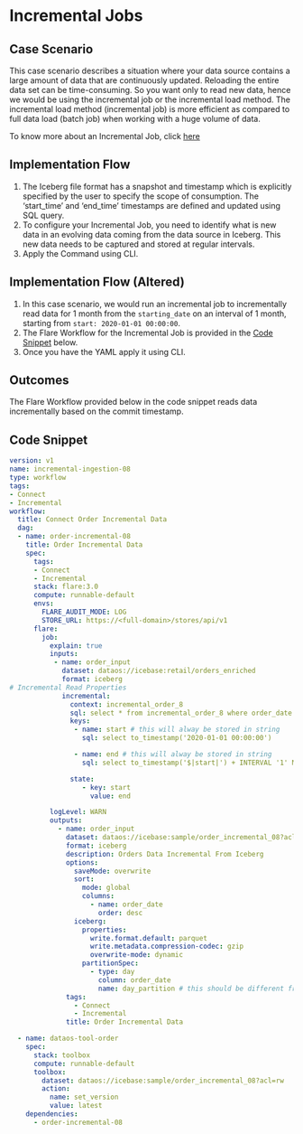 # Incremental Jobs


## Case Scenario

This case scenario describes a situation where your data source contains a large amount of data that are continuously updated. Reloading the entire data set can be time-consuming. So you want only to read new data, hence we would be using the incremental job or the incremental load method. The incremental load method (incremental job) is more efficient as compared to full data load (batch job) when working with a huge volume of data. 

To know more about an Incremental Job, click [here](../basic_concepts_of_flare_workflow.md#incremental-job)

## Implementation Flow

1. The Iceberg file format has a snapshot and timestamp which is explicitly specified by the user to specify the scope of consumption. The ‘start_time’ and ‘end_time’ timestamps are defined and updated using SQL query.
2. To configure your Incremental Job, you need to identify what is new data in an evolving data coming from the data source in Iceberg. This new data needs to be captured and stored at regular intervals.
3. Apply the Command using CLI.

## Implementation Flow (Altered)

1. In this case scenario, we would run an incremental job to incrementally read data for 1 month from the `starting_date` on an interval of 1 month, starting from `start: 2020-01-01 00:00:00`.
2. The Flare Workflow for the Incremental Job is provided in the [Code Snippet](./incremental_jobs.md#code-snippet) below.
3. Once you have the YAML apply it using CLI.

## Outcomes

The Flare Workflow provided below in the code snippet reads data incrementally based on the commit timestamp.

## Code Snippet

```yaml
version: v1
name: incremental-ingestion-08
type: workflow
tags:
- Connect
- Incremental
workflow:
  title: Connect Order Incremental Data
  dag:
  - name: order-incremental-08
    title: Order Incremental Data
    spec:
      tags:
      - Connect
      - Incremental
      stack: flare:3.0
      compute: runnable-default
      envs:
        FLARE_AUDIT_MODE: LOG
        STORE_URL: https://<full-domain>/stores/api/v1
      flare:
        job:
          explain: true
          inputs:
           - name: order_input
             dataset: dataos://icebase:retail/orders_enriched
             format: iceberg
# Incremental Read Properties
             incremental:
               context: incremental_order_8
               sql: select * from incremental_order_8 where order_date > '$|start|' AND order_date <= '$|end|'
               keys:
                - name: start # this will alway be stored in string
                  sql: select to_timestamp('2020-01-01 00:00:00')

                - name: end # this will alway be stored in string
                  sql: select to_timestamp('$|start|') + INTERVAL '1' MONTH

               state:
                  - key: start
                    value: end

          logLevel: WARN
          outputs:
            - name: order_input
              dataset: dataos://icebase:sample/order_incremental_08?acl=rw
              format: iceberg
              description: Orders Data Incremental From Iceberg
              options:
                saveMode: overwrite
                sort:
                  mode: global
                  columns:
                    - name: order_date
                      order: desc
                iceberg:
                  properties:
                    write.format.default: parquet
                    write.metadata.compression-codec: gzip
                    overwrite-mode: dynamic
                  partitionSpec:
                    - type: day
                      column: order_date
                      name: day_partition # this should be different from column names in schema in column
              tags:
                - Connect
                - Incremental
              title: Order Incremental Data

  - name: dataos-tool-order
    spec:
      stack: toolbox
      compute: runnable-default
      toolbox:
        dataset: dataos://icebase:sample/order_incremental_08?acl=rw
        action:
          name: set_version
          value: latest
    dependencies:
      - order-incremental-08
```